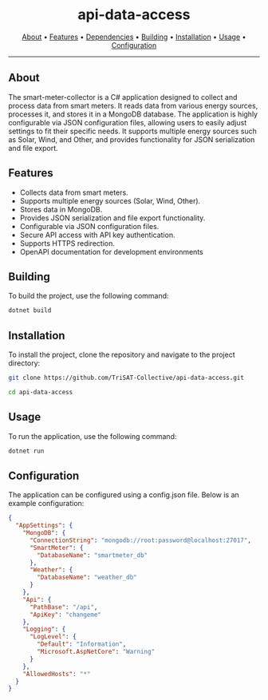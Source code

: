 <h1 align="center">api-data-access</h1>

<p align="center">
  <a href="#about">About</a> •
  <a href="#features">Features</a> •
  <a href="#dependencies">Dependencies</a> •
  <a href="#building">Building</a> •
  <a href="#installation">Installation</a> •
  <a href="#usage">Usage</a> •
  <a href="#configuration">Configuration</a>
</p>

---

## About

The smart-meter-collector is a C# application designed to collect and process data from smart meters. It reads data from various energy sources, processes it, and stores it in a MongoDB database. The application is highly configurable via JSON configuration files, allowing users to easily adjust settings to fit their specific needs. It supports multiple energy sources such as Solar, Wind, and Other, and provides functionality for JSON serialization and file export.

## Features

- Collects data from smart meters.
- Supports multiple energy sources (Solar, Wind, Other).
- Stores data in MongoDB.
- Provides JSON serialization and file export functionality.
- Configurable via JSON configuration files.
- Secure API access with API key authentication.
- Supports HTTPS redirection.
- OpenAPI documentation for development environments


## Building


To build the project, use the following command:
```bash
dotnet build
```

## Installation

To install the project, clone the repository and navigate to the project directory:
```bash
git clone https://github.com/TriSAT-Collective/api-data-access.git
```
```bash
cd api-data-access
```

## Usage

To run the application, use the following command:
```bash
dotnet run
```

## Configuration

The application can be configured using a config.json file. Below is an example configuration:
```JSON
{
  "AppSettings": {
    "MongoDB": {
      "ConnectionString": "mongodb://root:password@localhost:27017",
      "SmartMeter": {
        "DatabaseName": "smartmeter_db"
      },
      "Weather": {
        "DatabaseName": "weather_db"
      }
    },
    "Api": {
      "PathBase": "/api",
      "ApiKey": "changeme"
    },
    "Logging": {
      "LogLevel": {
        "Default": "Information",
        "Microsoft.AspNetCore": "Warning"
      }
    },
    "AllowedHosts": "*"
  }
}
```

